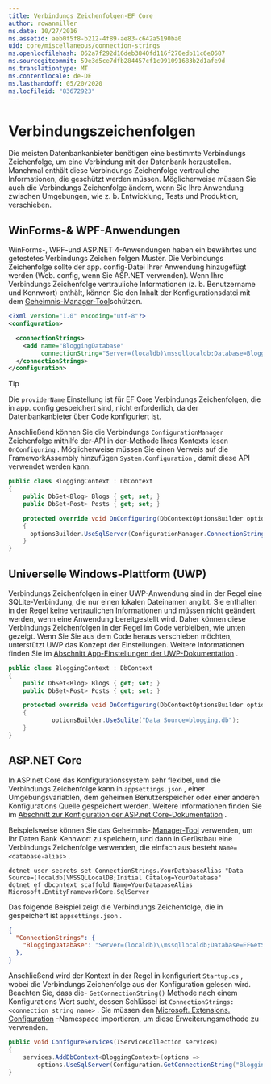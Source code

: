 ```yaml
---
title: Verbindungs Zeichenfolgen-EF Core
author: rowanmiller
ms.date: 10/27/2016
ms.assetid: aeb0f5f8-b212-4f89-ae83-c642a5190ba0
uid: core/miscellaneous/connection-strings
ms.openlocfilehash: 062a7f292d16deb3840fd116f270edb11c6e0687
ms.sourcegitcommit: 59e3d5ce7dfb284457cf1c991091683b2d1afe9d
ms.translationtype: MT
ms.contentlocale: de-DE
ms.lasthandoff: 05/20/2020
ms.locfileid: "83672923"
---
```

# <a name="connection-strings"></a>Verbindungszeichenfolgen

Die meisten Datenbankanbieter benötigen eine bestimmte Verbindungs Zeichenfolge, um eine Verbindung mit der Datenbank herzustellen. Manchmal enthält diese Verbindungs Zeichenfolge vertrauliche Informationen, die geschützt werden müssen. Möglicherweise müssen Sie auch die Verbindungs Zeichenfolge ändern, wenn Sie Ihre Anwendung zwischen Umgebungen, wie z. b. Entwicklung, Tests und Produktion, verschieben.

## <a name="winforms--wpf-applications"></a>WinForms-& WPF-Anwendungen

WinForms-, WPF-und ASP.NET 4-Anwendungen haben ein bewährtes und getestetes Verbindungs Zeichen folgen Muster. Die Verbindungs Zeichenfolge sollte der app. config-Datei Ihrer Anwendung hinzugefügt werden (Web. config, wenn Sie ASP.NET verwenden). Wenn Ihre Verbindungs Zeichenfolge vertrauliche Informationen (z. b. Benutzername und Kennwort) enthält, können Sie den Inhalt der Konfigurationsdatei mit dem [Geheimnis-Manager-Tool](/aspnet/core/security/app-secrets#secret-manager)schützen.

``` xml
<?xml version="1.0" encoding="utf-8"?>
<configuration>

  <connectionStrings>
    <add name="BloggingDatabase"
         connectionString="Server=(localdb)\mssqllocaldb;Database=Blogging;Trusted_Connection=True;" />
  </connectionStrings>
</configuration>
```

> [!TIP]  
> Die `providerName` Einstellung ist für EF Core Verbindungs Zeichenfolgen, die in app. config gespeichert sind, nicht erforderlich, da der Datenbankanbieter über Code konfiguriert ist.

Anschließend können Sie die Verbindungs `ConfigurationManager` Zeichenfolge mithilfe der-API in der-Methode Ihres Kontexts lesen `OnConfiguring` . Möglicherweise müssen Sie einen Verweis auf die FrameworkAssembly hinzufügen `System.Configuration` , damit diese API verwendet werden kann.

``` csharp
public class BloggingContext : DbContext
{
    public DbSet<Blog> Blogs { get; set; }
    public DbSet<Post> Posts { get; set; }

    protected override void OnConfiguring(DbContextOptionsBuilder optionsBuilder)
    {
      optionsBuilder.UseSqlServer(ConfigurationManager.ConnectionStrings["BloggingDatabase"].ConnectionString);
    }
}
```

## <a name="universal-windows-platform-uwp"></a>Universelle Windows-Plattform (UWP)

Verbindungs Zeichenfolgen in einer UWP-Anwendung sind in der Regel eine SQLite-Verbindung, die nur einen lokalen Dateinamen angibt. Sie enthalten in der Regel keine vertraulichen Informationen und müssen nicht geändert werden, wenn eine Anwendung bereitgestellt wird. Daher können diese Verbindungs Zeichenfolgen in der Regel im Code verbleiben, wie unten gezeigt. Wenn Sie Sie aus dem Code heraus verschieben möchten, unterstützt UWP das Konzept der Einstellungen. Weitere Informationen finden Sie im [Abschnitt App-Einstellungen der UWP-Dokumentation](/windows/uwp/app-settings/store-and-retrieve-app-data) .

``` csharp
public class BloggingContext : DbContext
{
    public DbSet<Blog> Blogs { get; set; }
    public DbSet<Post> Posts { get; set; }

    protected override void OnConfiguring(DbContextOptionsBuilder optionsBuilder)
    {
            optionsBuilder.UseSqlite("Data Source=blogging.db");
    }
}
```

## <a name="aspnet-core"></a>ASP.NET Core

In ASP.net Core das Konfigurationssystem sehr flexibel, und die Verbindungs Zeichenfolge kann in `appsettings.json` , einer Umgebungsvariablen, dem geheimen Benutzerspeicher oder einer anderen Konfigurations Quelle gespeichert werden. Weitere Informationen finden Sie im [Abschnitt zur Konfiguration der ASP.net Core-Dokumentation](/aspnet/core/fundamentals/configuration) .

Beispielsweise können Sie das Geheimnis- [Manager-Tool](/aspnet/core/security/app-secrets#secret-manager) verwenden, um Ihr Daten Bank Kennwort zu speichern, und dann in Gerüstbau eine Verbindungs Zeichenfolge verwenden, die einfach aus besteht `Name=<database-alias>` .

```dotnetcli
dotnet user-secrets set ConnectionStrings.YourDatabaseAlias "Data Source=(localdb)\MSSQLLocalDB;Initial Catalog=YourDatabase"
dotnet ef dbcontext scaffold Name=YourDatabaseAlias Microsoft.EntityFrameworkCore.SqlServer
```

Das folgende Beispiel zeigt die Verbindungs Zeichenfolge, die in gespeichert ist `appsettings.json` .

``` json
{
  "ConnectionStrings": {
    "BloggingDatabase": "Server=(localdb)\\mssqllocaldb;Database=EFGetStarted.ConsoleApp.NewDb;Trusted_Connection=True;"
  },
}
```

Anschließend wird der Kontext in der Regel in konfiguriert `Startup.cs` , wobei die Verbindungs Zeichenfolge aus der Konfiguration gelesen wird. Beachten Sie, dass die- `GetConnectionString()` Methode nach einem Konfigurations Wert sucht, dessen Schlüssel ist `ConnectionStrings:<connection string name>` . Sie müssen den [Microsoft. Extensions. Configuration](/dotnet/api/microsoft.extensions.configuration) -Namespace importieren, um diese Erweiterungsmethode zu verwenden.

``` csharp
public void ConfigureServices(IServiceCollection services)
{
    services.AddDbContext<BloggingContext>(options =>
        options.UseSqlServer(Configuration.GetConnectionString("BloggingDatabase")));
}
```
